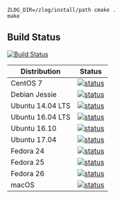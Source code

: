 ```
ZLOG_DIR=/zlog/install/path cmake .
make
```

## Build Status

[![Build Status](https://travis-ci.org/cruzdb/cruzdb.svg?branch=master)](https://travis-ci.org/cruzdb/cruzdb)

| Distribution     | Status |
| ------------     | ------ |
| CentOS 7         | [![status](https://badges.herokuapp.com/travis/cruzdb/cruzdb?env=DOCKER_IMAGE=centos:7&label=centos:7)](https://travis-ci.org/cruzdb/cruzdb) |
| Debian Jessie    | [![status](https://badges.herokuapp.com/travis/cruzdb/cruzdb?env=DOCKER_IMAGE=debian:jessie&label=debian:jessie)](https://travis-ci.org/cruzdb/cruzdb) |
| Ubuntu 14.04 LTS | [![status](https://badges.herokuapp.com/travis/cruzdb/cruzdb?env=DOCKER_IMAGE=ubuntu:trusty&label=ubuntu:trusty)](https://travis-ci.org/cruzdb/cruzdb) |
| Ubuntu 16.04 LTS | [![status](https://badges.herokuapp.com/travis/cruzdb/cruzdb?env=DOCKER_IMAGE=ubuntu:xenial&label=ubuntu:xenial)](https://travis-ci.org/cruzdb/cruzdb) |
| Ubuntu 16.10     | [![status](https://badges.herokuapp.com/travis/cruzdb/cruzdb?env=DOCKER_IMAGE=ubuntu:yakkety&label=ubuntu:yakkety)](https://travis-ci.org/cruzdb/cruzdb) |
| Ubuntu 17.04     | [![status](https://badges.herokuapp.com/travis/cruzdb/cruzdb?env=DOCKER_IMAGE=ubuntu:zesty+RUN_COVERAGE=0&label=ubuntu:zesty)](https://travis-ci.org/cruzdb/cruzdb) |
| Fedora 24        | [![status](https://badges.herokuapp.com/travis/cruzdb/cruzdb?env=DOCKER_IMAGE=fedora:24&label=fedora:24)](https://travis-ci.org/cruzdb/cruzdb) |
| Fedora 25        | [![status](https://badges.herokuapp.com/travis/cruzdb/cruzdb?env=DOCKER_IMAGE=fedora:25&label=fedora:25)](https://travis-ci.org/cruzdb/cruzdb) |
| Fedora 26        | [![status](https://badges.herokuapp.com/travis/cruzdb/cruzdb?env=DOCKER_IMAGE=fedora:26&label=fedora:26)](https://travis-ci.org/cruzdb/cruzdb) |
| macOS            | [![status](https://badges.herokuapp.com/travis/cruzdb/cruzdb?env=OSX_BUILD=1&label=macOS)](https://travis-ci.org/cruzdb/cruzdb) |
